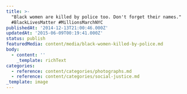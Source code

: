 ```yaml
---
title: >-
  "Black women are killed by police too. Don't forget their names."
  #BlackLivesMatter #MillionsMarchNYC
publishedAt: '2014-12-13T21:00:46.000Z'
updatedAt: '2015-06-09T00:19:41.000Z'
status: publish
featuredMedia: content/media/black-women-killed-by-police.md
body:
  - content: ''
    _template: richText
categories:
  - reference: content/categories/photographs.md
  - reference: content/categories/social-justice.md
_template: image
---
```



